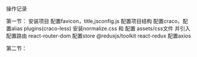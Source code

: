 操作记录

第一节：
安装项目
配置favicon，title,jsconfig.js
配置项目结构
配置craco，配置alias plugins(craco-less)
安装normalize.css 和 配置 assets/css文件 并引入
配置路由 react-router-dom
配置store @reduxjs/toolkit react-redux
配置axios

第二节：


